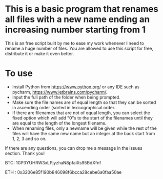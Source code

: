 #   This is a basic program that renames all files with a new name ending an increasing number starting from 1   #

This is an free script built by me to ease my work whenever I need to rename a huge number of files.
You are allowed to use this script for free, distribute it or make it even better.


# To use
- Install Python from https://www.python.org/ or any IDE such as pycharm, https://www.jetbrains.com/pycharm/.
- Input the full path of the folder when being prompted.
- Make sure the file names are of equal length so that they can be sorted in ascending order (sorted in lexicographical order.
- If there are filenames that are not of equal length, you can select the fixed option which will add "0"s to the start of the filenames until they are equal to the length of the longest filename.
- When renaming files, only a newname will be given while the rest of the files will have the same new name but an integer at the back start from 1, 2, 3 and so on.


If there are any questions, you can drop me a message in the issues section. Thank you!

BTC: 1GP3YUHRW3xLPjyzhaN8pfaiXs95BdXfnf

ETH : 0x3206e85f190b846098f6bcca28cebe6a0faa50ae
